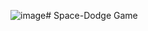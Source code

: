 ![image](https://github.com/user-attachments/assets/a0918d0b-2894-43a7-a993-cefcffdce22c)# Space-Dodge
Game
